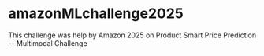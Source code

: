 # amazonMLchallenge2025
This challenge was help by Amazon 2025 on Product Smart Price Prediction -- Multimodal Challenge 
